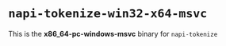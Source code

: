 # `napi-tokenize-win32-x64-msvc`

This is the **x86_64-pc-windows-msvc** binary for `napi-tokenize`
